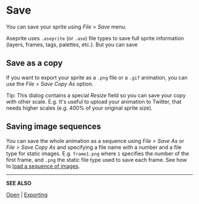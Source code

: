 # Save

You can save your sprite using *File > Save* menu.

Aseprite uses `.aseprite` (or `.ase`) file types to save full sprite
information (layers, frames, tags, palettes, etc.). But you can save

## Save as a copy

If you want to export your sprite as a `.png` file or a `.gif`
animation, you can use the *File > Save Copy As* option.

Tip: This dialog contains a special *Resize* field so you can save
your copy with other scale. E.g. It's useful to upload your animation
to Twitter, that needs higher scales (e.g. 400% of your original
sprite size).

## Saving image sequences

You can save the whole animation as a sequence using *File > Save As*
or *File > Save Copy As* and specifying a file name with a number and
a file type for static images. E.g. `frame1.png` where `1` specifies
the number of the first frame, and `.png` the static file type used to
save each frame. See how to [load a sequence of images](open.md#loading-image-sequences).

---

**SEE ALSO**

[Open](open.md) |
[Exporting](exporting.md)
